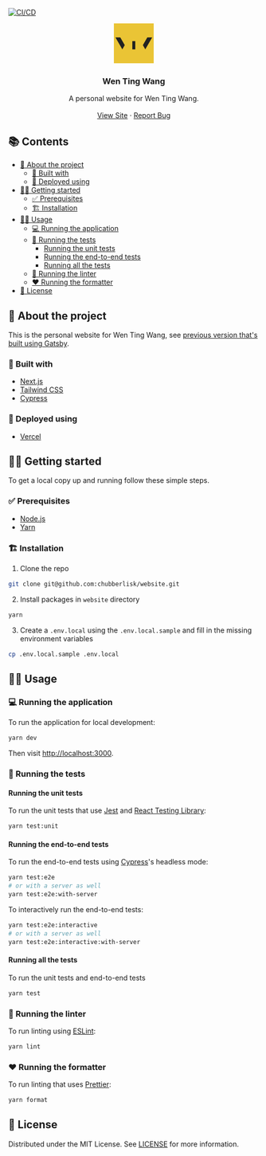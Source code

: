 [![CI/CD](https://github.com/chubberlisk/website/actions/workflows/on-main.yml/badge.svg)](https://github.com/chubberlisk/website/actions/workflows/main.yml)

<p align="center">
  <a href="https://github.com/chubberlisk/website">
    <img src="./public/images/icons/icon-512x512.png" alt="Logo" width="80" height="80">
  </a>

  <h3 align="center">Wen Ting Wang</h3>

  <p align="center">
    A personal website for Wen Ting Wang.
    <br />
    <br />
    <a href="https://wentingwang.co.uk">View Site</a>
    ·
    <a href="https://github.com/chubberlisk/website/issues">Report Bug</a>
  </p>
</p>

## 📚 Contents <!-- omit in toc -->

- [📘 About the project](#-about-the-project)
  - [🧱 Built with](#-built-with)
  - [🚀 Deployed using](#-deployed-using)
- [🏃‍♀️ Getting started](#️-getting-started)
  - [✅ Prerequisites](#-prerequisites)
  - [🏗 Installation](#-installation)
- [👩‍💻 Usage](#-usage)
  - [💻 Running the application](#-running-the-application)
  - [🧪 Running the tests](#-running-the-tests)
    - [Running the unit tests](#running-the-unit-tests)
    - [Running the end-to-end tests](#running-the-end-to-end-tests)
    - [Running all the tests](#running-all-the-tests)
  - [🧹 Running the linter](#-running-the-linter)
  - [❤ Running the formatter](#-running-the-formatter)
- [📜 License](#-license)

## 📘 About the project

This is the personal website for Wen Ting Wang, see [previous version that's built using Gatsby](https://github.com/chubberlisk/chubberlisk.github.io).

### 🧱 Built with

- [Next.js](https://nextjs.org/)
- [Tailwind CSS](https://tailwindcss.com/docs/installation)
- [Cypress](https://www.cypress.io/)

### 🚀 Deployed using

- [Vercel](https://vercel.com/)

## 🏃‍♀️ Getting started

To get a local copy up and running follow these simple steps.

### ✅ Prerequisites

- [Node.js](https://nodejs.org/en/)
- [Yarn](https://yarnpkg.com/en/docs/getting-started)

### 🏗 Installation

1. Clone the repo

```sh
git clone git@github.com:chubberlisk/website.git
```

2. Install packages in `website` directory

```sh
yarn
```

3. Create a `.env.local` using the `.env.local.sample` and fill in the missing environment variables

```sh
cp .env.local.sample .env.local
```

## 👩‍💻 Usage

### 💻 Running the application

To run the application for local development:

```sh
yarn dev
```

Then visit [http://localhost:3000](http://localhost:3000).

### 🧪 Running the tests

#### Running the unit tests

To run the unit tests that use [Jest](https://jestjs.io/) and [React Testing Library](https://testing-library.com/docs/react-testing-library/intro/):

```sh
yarn test:unit
```

#### Running the end-to-end tests

To run the end-to-end tests using [Cypress](https://www.cypress.io/)'s headless mode:

```sh
yarn test:e2e
# or with a server as well
yarn test:e2e:with-server
```

To interactively run the end-to-end tests:

```sh
yarn test:e2e:interactive
# or with a server as well
yarn test:e2e:interactive:with-server
```

#### Running all the tests

To run the unit tests and end-to-end tests

```sh
yarn test
```

### 🧹 Running the linter

To run linting using [ESLint](https://eslint.org/):

```sh
yarn lint
```

### ❤ Running the formatter

To run linting that uses [Prettier](https://prettier.io/):

```sh
yarn format
```

## 📜 License

Distributed under the MIT License. See [LICENSE](/LICENSE) for more information.
